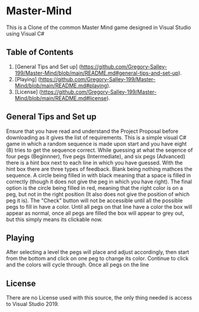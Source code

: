 # Master-Mind
This is a Clone of the common Master Mind game designed in Visual Studio using Visual C#

## Table of Contents 
1. [General Tips and Set up] (https://github.com/Gregory-Salley-199/Master-Mind/blob/main/README.md#general-tips-and-set-up).
2. [Playing] (https://github.com/Gregory-Salley-199/Master-Mind/blob/main/README.md#playing).
3. [License] (https://github.com/Gregory-Salley-199/Master-Mind/blob/main/README.md#license).

## General Tips and Set up
Ensure that you have read and understand the Project Proposal before downloading as it gives the list of requirements. 
This is a simple visual C# game in which a random sequence is made upon start and you have eight (8) tries to get the sequence correct.
While guessing at what the seqence of four pegs (Beginnner), five pegs (Intermediate), and six pegs (Advanced) there is a hint box next to each line in which you have guessed. 
With the hint box there are three types of feedback. Blank being nothing mathces the sequence. A circle being filled in with black meaning that a space is filled in correctly (though it does not give the peg in which you have right). The final option is the circle being filled in red, meaning that the right color is on a peg, but not in the right position (It also does not give the position of which peg it is).
The "Check" button will not be accessible until all the possible pegs to fill in have a color. Until all pegs on that line have a color the box will appear as normal, once all pegs are filled the box will appear to grey out, but this simply means its clickable now. 

## Playing
After selecting a level the pegs will place and adjust accordingly, then start from the bottom and click on one peg to change its color. Continue to click and the colors will cycle through. Once all pegs on the line 

## License
There are no License used with this source, the only thing needed is access to Visual Studio 2019.
